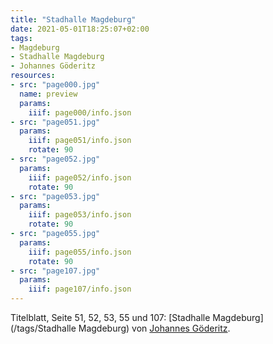 ```yaml
---
title: "Stadhalle Magdeburg"
date: 2021-05-01T18:25:07+02:00
tags:
- Magdeburg
- Stadhalle Magdeburg
- Johannes Göderitz
resources:
- src: "page000.jpg"
  name: preview
  params:
    iiif: page000/info.json
- src: "page051.jpg"
  params:
    iiif: page051/info.json
    rotate: 90
- src: "page052.jpg"
  params:
    iiif: page052/info.json
    rotate: 90
- src: "page053.jpg"
  params:
    iiif: page053/info.json
    rotate: 90
- src: "page055.jpg"
  params:
    iiif: page055/info.json
    rotate: 90
- src: "page107.jpg"
  params:
    iiif: page107/info.json
---
```


Titelblatt, Seite 51, 52, 53, 55 und 107: [Stadhalle Magdeburg](/tags/Stadhalle Magdeburg) von [Johannes Göderitz](/tags/Johannes-Göderitz).
